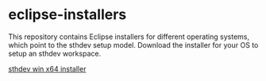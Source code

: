 # eclipse-installers

This repository contains Eclipse installers for different operating systems, which point to the
sthdev setup model. Download the installer for your OS to setup an sthdev workspace.

[sthdev win x64 installer](https://github.com/sthdev/eclipse-installers/releases/download/v1.0/sthdev-installer-win-x64.zip)